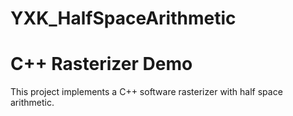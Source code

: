 # YXK_HalfSpaceArithmetic
# C++ Rasterizer Demo
This project implements a C++ software rasterizer with half space arithmetic.
